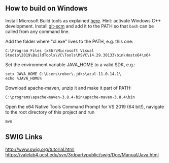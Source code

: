 

## How to build on Windows

Install Microsoft Build tools as explained [here](https://biapol.github.io/blog/robert_haase/ms_build_tools/). Hint: activate Windows C++ development.
Install [git-scm](https://git-scm.com/downloads) and add it to the PATH so that `bash` can be called from any command line.

 Add the folder where "cl.exe" lives to the PATH, e.g. this one:

```
C:\Program Files (x86)\Microsoft Visual Studio\2019\BuildTools\VC\Tools\MSVC\14.29.30133\bin\Hostx64\x64
```

Set the environment variable JAVA_HOME to a valid SDK, e.g.:

```
setx JAVA_HOME C:\Users\rober\.jdks\azul-11.0.14.1\
echo %JAVA_HOME%
```

Download apache-maven, unzip it and make it part of PATH:

```
C:\programs\apache-maven-3.8.4-bin\apache-maven-3.8.4\bin
```

Open the x64 Native Tools Command Prompt for VS 2019 (64 bit!), navigate to the root directory of this project and run

```
mvn
```

## SWIG Links
http://www.swig.org/tutorial.html
https://valelab4.ucsf.edu/svn/3rdpartypublic/swig/Doc/Manual/Java.html